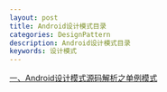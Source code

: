```yaml
---
layout: post
title: Android设计模式目录 
categories: DesignPattern
description: Android设计模式目录 
keywords: 设计模式
---
```




[一、Android设计模式源码解析之单例模式](http://ktcer.github.io/2016/07/06/designpatterns-singleton)

